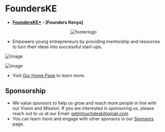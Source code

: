 # FoundersKE

- **[FoundersKE\*](https://founderske.vercel.app) - [Founders Kenya]**
<div align="center"; >

![footerlogo](https://user-images.githubusercontent.com/77758884/218035615-d07c3384-1123-4eb3-bb68-1e2a81431c0f.png)

</div>

- Empowers young entrepreneurs by providing mentorship and resources to turn their ideas into successful start-ups.

![image](https://github.com/FoundersKE/.github/assets/77758884/2341aef0-b997-4c3d-ba59-fdd8b5322cc2)

![image](https://github.com/FoundersKE/.github/assets/77758884/82031a67-d3df-414b-98a6-7a1640655b38)

- Visit [Our Home Page](https://founderske.vercel.app/) to learn more.

## Sponsorship

- We value sponsors to help us grow and reach more people in line with our Vision and Mission.
  If you are interested in sponsoring us, please reach out to us at our Email: [getintouchdesk@gmail.com](mailto:getintouchdesk@gmail.com)
- You can learn more and engage with other sponsors in our [Sponsors](https://founderske.vercel.app/sponsors) page.
